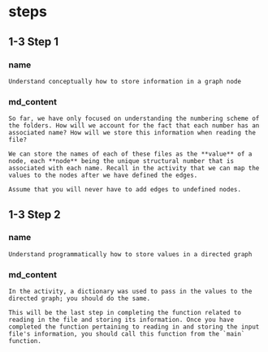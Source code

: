 <!--title={Parsing the File:Reading File Names}-->

<!--badges={Python:11,Algorithms:5}-->

<!--concepts={directedGraphs, introToGraphs, useOfGraphs}-->

# steps

## 1-3 Step 1

### name

```
Understand conceptually how to store information in a graph node
```

### md_content

```
So far, we have only focused on understanding the numbering scheme of the folders. How will we account for the fact that each number has an associated name? How will we store this information when reading the file?

We can store the names of each of these files as the **value** of a node, each **node** being the unique structural number that is associated with each name. Recall in the activity that we can map the values to the nodes after we have defined the edges.

Assume that you will never have to add edges to undefined nodes.
```

## 1-3 Step 2

### name

```
Understand programmatically how to store values in a directed graph
```

### md_content

```
In the activity, a dictionary was used to pass in the values to the directed graph; you should do the same.

This will be the last step in completing the function related to reading in the file and storing its information. Once you have completed the function pertaining to reading in and storing the input file's information, you should call this function from the `main` function.
```



